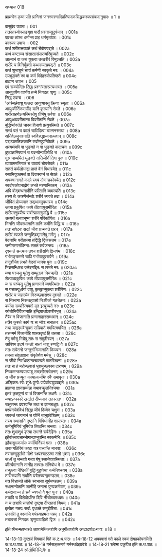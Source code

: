अध्यायः 018

ब्राह्मणेन कृष्णं प्रति प्राणिनां जननमरणादिप्रतिपादकसिद्धकश्यपसंवादानुवादः ॥ 1 ॥

वासुदेव उवाच ।	001  
ततस्तस्योपसङ्गृह्य पादौ प्रश्नान्सुदुर्वचान् ।	001a  
पप्रच्छ तांश्च धर्मान्स प्राह धर्मभृतांवरः ॥	001c  
काश्यप उवाच ।	002  
कथं शरीराच्च्यवते कथं चैवोपपद्यते ।	002a  
कथं कष्टाच्च संसारात्संसरन्परिमुच्यते ॥	002c  
आत्मानं वा कथं युक्त्वा तच्छरीरं विमुञ्चति ।	003a  
शरीरे च विनिर्मुक्तो कथमन्यत्प्रपद्यते ॥	003c  
कथं शुभाशुभे चायं कर्मणी स्वकृते नरः ।	004a  
उपभुङ्क्ते क्व वा कर्म विदेहस्योपतिष्ठते ॥	004c  
ब्राह्मण उवाच ।	005  
एवं सञ्चोदितः सिद्धः प्रश्नांस्तान्प्रत्यभाषत ।	005a  
आनुपूर्व्येण वार्ष्णेय तन्मे निगदतः शृणुः ॥	005c  
सिद्ध उवाच ।	006  
\'अस्मिन्नेवाशु फलदा आयुष्यास्तु क्रियाः स्मृताः ।	006a  
आयुःकीर्तिकराणीह यानि कृत्यानि सेवते ।	006c  
शरीरग्रहणेऽन्यस्मिंस्तेषु क्षीणेषु सर्वशः ॥	006e  
आयुःक्षयपरीतात्मा विपरीतानि सेवते ।	007a  
बुद्धिर्व्यावर्तते चास्य विनाशे प्रत्युपस्थिते ॥	007c  
सत्त्वं बलं च कालं चाविदित्वा चात्मनस्तथा ।	008a  
अतिवेलमुपाश्नाति स्वविरुद्धान्यनात्मवान् ॥	008c  
यदाऽयमतिकष्टानि सर्वाण्युपनिषेवते ।	009a  
अत्यर्थमपि वा भुङ्क्ते न वा भुङ्क्ते कदाचन ॥	009c  
दुष्टान्नामिषपानं च यदन्योन्यविरोधि च ।	010a  
गुरु चाप्यमितं भुङ्क्ते नातिजीर्णे दिवा पुनः ॥	010c  
व्यायाममतिमात्रं च व्यवायं चोपसेवते ।	011a  
सततं कर्मलोभाद्वा प्राप्तं वेगं विधारयेत् ॥	011c  
रसाभियुक्तमन्नं वा दिवास्वप्नं च सेवते ।	012a  
अपक्वानागते काले स्वयं दोषान्प्रकोपयेत् ॥	012c  
स्वदोषकोपनाद्रोगं लभते मरणान्तिकम् ।	013a  
अपि वोद्बन्धनादीनि परीतानि व्यवस्यति ॥	013c  
तस्य तैः कारणैर्जन्तोः शरीरं च्यवते तदा ।	014a  
जीवितं प्रोच्यमानं तद्यथावदुपधारय ॥	014c  
ऊष्मा प्रकुपितः काये तीव्रवायुसमीरितः ।	015a  
शरीरमनुपर्येत्य सर्वान्प्राणान्रुणद्धि वै ॥	015c  
अत्यर्थं बलवानूष्मा शरीरे परिकोपितः ।	016a  
भिनत्ति जीवस्थानानि तानि कर्मणि विद्धि च ॥	016c  
ततः सवेदनः सद्यो जीवः प्रच्यवते क्षरन् ।	017a  
शरीरं त्यजते जन्तुश्छिद्यमानेषु मर्मसु ।	017c  
वेदनाभिः परीतात्मा तद्विद्धि द्विजसत्तम ॥	017e  
जनीमरणसंविग्नाः सततं सर्वजन्तवः ।	018a  
दृश्यन्ते सन्त्यजन्तश्च शरीराणि द्विजर्षभ ॥	018c  
गर्भसङ्क्रमणे चापि गर्भाणापुपसर्पणे ।	019a  
तादृशीमेव लभते वेदनां मानवः पुनः ॥	019c  
भिन्नसन्धिरथ क्लेदमद्भिः स लभते नरः ॥	020ac  
यथा पञ्चसु भूतेषु सम्भूतत्वं नियच्छति ।	021a  
शैत्यात्प्रकुपितः काये तीव्रवायुसमीरितः ॥	021c  
यः स पञ्चसु भूतेषु प्राणापाने व्यवस्थितः ।	022a  
स गच्छत्यूर्ध्वगो वायुः कृच्छ्रान्मुक्त्वा शरीरिणः ।	022c  
शरीरं च जहात्येवं निरुच्छ्वासश्च दृश्यते ॥	022e  
स निरूष्मा निरुच्छ्वासो निःश्रीको गतचेतनः ।	023a  
कर्मणा सम्परित्यक्तो मृत इत्युच्यते नरः ॥	023c  
स्रोतोभिर्यैर्विजानाति इन्द्रियार्थाञ्शरीरभृत् ।	024a  
तैरेव न विजानाति प्राणानाहारसम्भवान् ॥	024c  
तत्रैव कुरुते काये यः स जीवः सनातनः ॥	025ac  
तथा यद्यद्भवेन्मुक्तं सन्निपाते क्वचित्क्वचित् ।	026a  
तत्तन्मर्म विजानीहि शास्त्रदृष्टं हि तत्तथा ॥	026c  
तेषु मर्मसु भिन्नेषु ततः स समुदीरयन् ।	027a  
आविश्य हृदयं जन्तोः सत्त्वं चाशु रुणद्धि वै ॥	027c  
ततः सचेतनो जन्तुर्नाभिजानाति किञ्चन ।	028a  
तमसा संवृतज्ञानः संवृतेष्वेव मर्मसु ।	028c  
स जीवो निरधिष्ठानश्चाल्यते मातरिश्वना ॥	028e  
ततः स तं महोच्छ्वासं भृशमुच्छ्वस्य दारुणम् ।	029a  
निष्क्रमन्कम्पयत्याशु तच्छरीरमचेतनम् ॥	029c  
स जीवः प्रच्युतः कायात्कर्मभिः स्वैः समावृतः ।	030a  
अङ्कितः स्वैः शुभैः पुण्यैः पापैर्वाऽप्युपपद्यते ॥	030c  
ब्राह्मणा ज्ञानसम्पन्ना यथावच्छ्रुतनिश्चयाः ।	031a  
इतरं कृतपुण्यं वा तं विजानन्ति लक्षणैः ॥	031c  
यथाऽन्धकारे खद्योतं दीप्यमानं ततस्ततः ।	032a  
चक्षुष्मन्तः प्रपश्यन्ति तथा च ज्ञानचक्षुषः ॥	032c  
पश्यन्त्येवंविधं सिद्धा जीवं दिव्येन चक्षुषा ।	033a  
च्यवन्तं जायमानं च योनिं चानुप्रवेशितम् ॥	033c  
तस्य स्थानानि दृष्टानि विविधानीह शास्त्रतः ।	034a  
कर्मभूमिरियं भूमिर्यत्र तिष्ठन्ति जन्तवः ॥	034c  
ततः शुभाशुभं कृत्वा लभन्ते सर्वदेहिनः ।	035a  
इहैवोच्चावचान्भोगान्प्राप्नुवन्ति स्वकर्मभिः ॥	035c  
इहैवाशुभकर्माणः कर्मभिर्निरयं गताः ।	036a  
अवाग्गतिरियं कष्टा यत्र पच्यन्ति मानवाः ।	036c  
तस्मात्सुदुर्लभो मोक्षो रक्ष्यश्चाऽऽत्मा ततो भृशम् ॥	036e  
ऊर्ध्वं तु जन्तवो गत्वा येषु स्थानेष्ववस्थिताः ।	037a  
कीर्त्यमानानि तानीह तत्त्वतः संनिबोध मे ॥	037c  
तच्छ्रुत्वा नैष्ठिकीं बुद्धिं बुद्ध्येथाः कर्मनिश्चयम् ।	038a  
तारारूपाणि सर्वाणि यत्रैतच्चन्द्रमण्डलम् ॥	038c  
यत्र विभ्राजते लोके स्वभासा सूर्यमण्डलम् ।	039a  
स्थानान्येतानि जानीहि जनानां पुण्यकर्मणाम् ॥	039c  
कर्मक्षयाच्च ते सर्वे च्यवन्ते वै पुनः पुनः ।	040a  
तत्रापि च विशेषोऽस्ति दिवि नीचोच्चमध्यमः ॥	040c  
न च तत्रापि सन्तोषो दृष्ट्वा दीप्ततरां श्रियम् ।	041a  
इत्येता गतयः सर्वाः पृथक्ते समुदीरिताः ॥	041c  
उपपत्तिं तु वक्ष्यामि गर्भस्याहमतः परम् ।	042a  
तथावत्तां निगदतः शृणुष्वावहितो द्विज ॥ ॥	042c  

इति श्रीमन्महाभारते आश्वमेधिकपर्वणि अनुगीतापर्वणि अष्टादशोऽध्यायः ॥ 18 ॥

14-18-10 दुष्टान्नं विषमान्नं विते क.ट.थ.पाठः ॥ 14-18-12 अपक्वाशं गते काले स्वयं दोषप्रकोपनमिति क.ठ.थ.पाठः ॥ 14-18-19 गर्भसङ्क्रमणे गर्भस्थदेहप्रवेशे ॥ 14-18-21 श्लेष्मा प्रकुपित इति क.थ.पाठः ॥ 14-18-24 स्रोतोभिरिन्द्रियैः ॥ 
